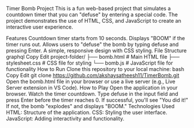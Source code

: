 Timer Bomb Project
This is a fun web-based project that simulates a countdown timer that you can "defuse" by entering a special code. The project demonstrates the use of HTML, CSS, and JavaScript to create an interactive user experience.

Features
Countdown timer starts from 10 seconds.
Displays "BOOM" if the timer runs out.
Allows users to "defuse" the bomb by typing defuse and pressing Enter.
A simple, responsive design with CSS styling.
File Structure
graphql
Copy
Edit
project-folder/
├── bomb.html        # Main HTML file
├── stylesheet.css   # CSS file for styling
└── bomb.js          # JavaScript file for functionality
How to Run
Clone this repository to your local machine:
bash
Copy
Edit
git clone https://github.com/akshaysatheesh11/TimerBomb.git
Open the bomb.html file in your browser or use a live server (e.g., Live Server extension in VS Code).
How to Play
Open the application in your browser.
Watch the timer countdown.
Type defuse in the input field and press Enter before the timer reaches 0.
If successful, you'll see "You did it!" If not, the bomb "explodes" and displays "BOOM."
Technologies Used
HTML: Structure of the application.
CSS: Styling the user interface.
JavaScript: Adding interactivity and functionality.
